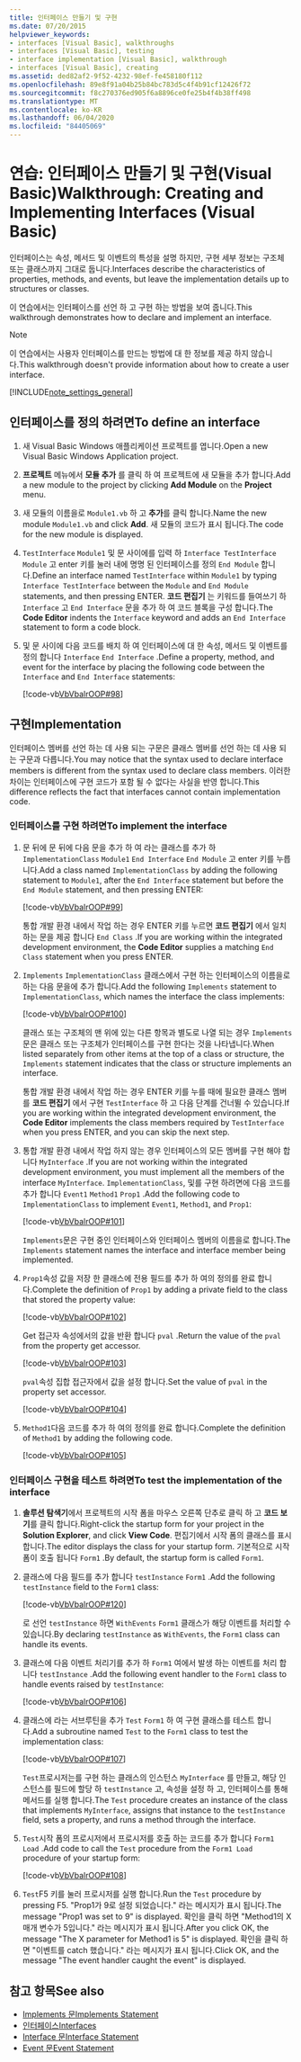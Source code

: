 ```yaml
---
title: 인터페이스 만들기 및 구현
ms.date: 07/20/2015
helpviewer_keywords:
- interfaces [Visual Basic], walkthroughs
- interfaces [Visual Basic], testing
- interface implementation [Visual Basic], walkthrough
- interfaces [Visual Basic], creating
ms.assetid: ded82af2-9f52-4232-98ef-fe458180f112
ms.openlocfilehash: 89e8f91a04b25b84bc783d5c4f4b91cf12426f72
ms.sourcegitcommit: f8c270376ed905f6a8896ce0fe25b4f4b38ff498
ms.translationtype: MT
ms.contentlocale: ko-KR
ms.lasthandoff: 06/04/2020
ms.locfileid: "84405069"
---
```

# <a name="walkthrough-creating-and-implementing-interfaces-visual-basic"></a><span data-ttu-id="6086a-102">연습: 인터페이스 만들기 및 구현(Visual Basic)</span><span class="sxs-lookup"><span data-stu-id="6086a-102">Walkthrough: Creating and Implementing Interfaces (Visual Basic)</span></span>

<span data-ttu-id="6086a-103">인터페이스는 속성, 메서드 및 이벤트의 특성을 설명 하지만, 구현 세부 정보는 구조체 또는 클래스까지 그대로 둡니다.</span><span class="sxs-lookup"><span data-stu-id="6086a-103">Interfaces describe the characteristics of properties, methods, and events, but leave the implementation details up to structures or classes.</span></span>  
  
 <span data-ttu-id="6086a-104">이 연습에서는 인터페이스를 선언 하 고 구현 하는 방법을 보여 줍니다.</span><span class="sxs-lookup"><span data-stu-id="6086a-104">This walkthrough demonstrates how to declare and implement an interface.</span></span>  
  
> [!NOTE]
> <span data-ttu-id="6086a-105">이 연습에서는 사용자 인터페이스를 만드는 방법에 대 한 정보를 제공 하지 않습니다.</span><span class="sxs-lookup"><span data-stu-id="6086a-105">This walkthrough doesn't provide information about how to create a user interface.</span></span>  
  
[!INCLUDE[note_settings_general](~/includes/note-settings-general-md.md)]  
  
## <a name="to-define-an-interface"></a><span data-ttu-id="6086a-106">인터페이스를 정의 하려면</span><span class="sxs-lookup"><span data-stu-id="6086a-106">To define an interface</span></span>
  
1. <span data-ttu-id="6086a-107">새 Visual Basic Windows 애플리케이션 프로젝트를 엽니다.</span><span class="sxs-lookup"><span data-stu-id="6086a-107">Open a new Visual Basic Windows Application project.</span></span>  
  
2. <span data-ttu-id="6086a-108">**프로젝트** 메뉴에서 **모듈 추가** 를 클릭 하 여 프로젝트에 새 모듈을 추가 합니다.</span><span class="sxs-lookup"><span data-stu-id="6086a-108">Add a new module to the project by clicking **Add Module** on the **Project** menu.</span></span>  
  
3. <span data-ttu-id="6086a-109">새 모듈의 이름을로 `Module1.vb` 하 고 **추가**를 클릭 합니다.</span><span class="sxs-lookup"><span data-stu-id="6086a-109">Name the new module `Module1.vb` and click **Add**.</span></span> <span data-ttu-id="6086a-110">새 모듈의 코드가 표시 됩니다.</span><span class="sxs-lookup"><span data-stu-id="6086a-110">The code for the new module is displayed.</span></span>  
  
4. <span data-ttu-id="6086a-111">`TestInterface` `Module1` 및 문 사이에를 입력 하 `Interface TestInterface` `Module` 고 enter 키를 눌러 내에 명명 된 인터페이스를 정의 `End Module` 합니다.</span><span class="sxs-lookup"><span data-stu-id="6086a-111">Define an interface named `TestInterface` within `Module1` by typing `Interface TestInterface` between the `Module` and `End Module` statements, and then pressing ENTER.</span></span> <span data-ttu-id="6086a-112">**코드 편집기** 는 키워드를 들여쓰기 하 `Interface` 고 `End Interface` 문을 추가 하 여 코드 블록을 구성 합니다.</span><span class="sxs-lookup"><span data-stu-id="6086a-112">The **Code Editor** indents the `Interface` keyword and adds an `End Interface` statement to form a code block.</span></span>  
  
5. <span data-ttu-id="6086a-113">및 문 사이에 다음 코드를 배치 하 여 인터페이스에 대 한 속성, 메서드 및 이벤트를 정의 합니다 `Interface` `End Interface` .</span><span class="sxs-lookup"><span data-stu-id="6086a-113">Define a property, method, and event for the interface by placing the following code between the `Interface` and `End Interface` statements:</span></span>  
  
     [!code-vb[VbVbalrOOP#98](~/samples/snippets/visualbasic/VS_Snippets_VBCSharp/VbVbalrOOP/VB/OOP.vb#98)]
  
## <a name="implementation"></a><span data-ttu-id="6086a-114">구현</span><span class="sxs-lookup"><span data-stu-id="6086a-114">Implementation</span></span>

 <span data-ttu-id="6086a-115">인터페이스 멤버를 선언 하는 데 사용 되는 구문은 클래스 멤버를 선언 하는 데 사용 되는 구문과 다릅니다.</span><span class="sxs-lookup"><span data-stu-id="6086a-115">You may notice that the syntax used to declare interface members is different from the syntax used to declare class members.</span></span> <span data-ttu-id="6086a-116">이러한 차이는 인터페이스에 구현 코드가 포함 될 수 없다는 사실을 반영 합니다.</span><span class="sxs-lookup"><span data-stu-id="6086a-116">This difference reflects the fact that interfaces cannot contain implementation code.</span></span>  
  
### <a name="to-implement-the-interface"></a><span data-ttu-id="6086a-117">인터페이스를 구현 하려면</span><span class="sxs-lookup"><span data-stu-id="6086a-117">To implement the interface</span></span>
  
1. <span data-ttu-id="6086a-118">문 뒤에 문 뒤에 다음 문을 추가 하 여 라는 클래스를 추가 하 `ImplementationClass` `Module1` `End Interface` `End Module` 고 enter 키를 누릅니다.</span><span class="sxs-lookup"><span data-stu-id="6086a-118">Add a class named `ImplementationClass` by adding the following statement to `Module1`, after the `End Interface` statement but before the `End Module` statement, and then pressing ENTER:</span></span>  
  
     [!code-vb[VbVbalrOOP#99](~/samples/snippets/visualbasic/VS_Snippets_VBCSharp/VbVbalrOOP/VB/OOP.vb#99)]
  
     <span data-ttu-id="6086a-119">통합 개발 환경 내에서 작업 하는 경우 ENTER 키를 누르면 **코드 편집기** 에서 일치 하는 문을 제공 합니다 `End Class` .</span><span class="sxs-lookup"><span data-stu-id="6086a-119">If you are working within the integrated development environment, the **Code Editor** supplies a matching `End Class` statement when you press ENTER.</span></span>  
  
2. <span data-ttu-id="6086a-120">`Implements` `ImplementationClass` 클래스에서 구현 하는 인터페이스의 이름을로 하는 다음 문을에 추가 합니다.</span><span class="sxs-lookup"><span data-stu-id="6086a-120">Add the following `Implements` statement to `ImplementationClass`, which names the interface the class implements:</span></span>  
  
     [!code-vb[VbVbalrOOP#100](~/samples/snippets/visualbasic/VS_Snippets_VBCSharp/VbVbalrOOP/VB/OOP.vb#100)]
  
     <span data-ttu-id="6086a-121">클래스 또는 구조체의 맨 위에 있는 다른 항목과 별도로 나열 되는 경우 `Implements` 문은 클래스 또는 구조체가 인터페이스를 구현 한다는 것을 나타냅니다.</span><span class="sxs-lookup"><span data-stu-id="6086a-121">When listed separately from other items at the top of a class or structure, the `Implements` statement indicates that the class or structure implements an interface.</span></span>  
  
     <span data-ttu-id="6086a-122">통합 개발 환경 내에서 작업 하는 경우 ENTER 키를 누를 때에 필요한 클래스 멤버를 **코드 편집기** 에서 구현 `TestInterface` 하 고 다음 단계를 건너뛸 수 있습니다.</span><span class="sxs-lookup"><span data-stu-id="6086a-122">If you are working within the integrated development environment, the **Code Editor** implements the class members required by `TestInterface` when you press ENTER, and you can skip the next step.</span></span>  
  
3. <span data-ttu-id="6086a-123">통합 개발 환경 내에서 작업 하지 않는 경우 인터페이스의 모든 멤버를 구현 해야 합니다 `MyInterface` .</span><span class="sxs-lookup"><span data-stu-id="6086a-123">If you are not working within the integrated development environment, you must implement all the members of the interface `MyInterface`.</span></span> <span data-ttu-id="6086a-124">`ImplementationClass`, 및를 구현 하려면에 다음 코드를 추가 합니다 `Event1` `Method1` `Prop1` .</span><span class="sxs-lookup"><span data-stu-id="6086a-124">Add the following code to `ImplementationClass` to implement `Event1`, `Method1`, and `Prop1`:</span></span>  
  
     [!code-vb[VbVbalrOOP#101](~/samples/snippets/visualbasic/VS_Snippets_VBCSharp/VbVbalrOOP/VB/OOP.vb#101)]
  
     <span data-ttu-id="6086a-125">`Implements`문은 구현 중인 인터페이스와 인터페이스 멤버의 이름을로 합니다.</span><span class="sxs-lookup"><span data-stu-id="6086a-125">The `Implements` statement names the interface and interface member being implemented.</span></span>  
  
4. <span data-ttu-id="6086a-126">`Prop1`속성 값을 저장 한 클래스에 전용 필드를 추가 하 여의 정의를 완료 합니다.</span><span class="sxs-lookup"><span data-stu-id="6086a-126">Complete the definition of `Prop1` by adding a private field to the class that stored the property value:</span></span>  
  
     [!code-vb[VbVbalrOOP#102](~/samples/snippets/visualbasic/VS_Snippets_VBCSharp/VbVbalrOOP/VB/OOP.vb#102)]
  
     <span data-ttu-id="6086a-127">Get 접근자 속성에서의 값을 반환 합니다 `pval` .</span><span class="sxs-lookup"><span data-stu-id="6086a-127">Return the value of the `pval` from the property get accessor.</span></span>  
  
     [!code-vb[VbVbalrOOP#103](~/samples/snippets/visualbasic/VS_Snippets_VBCSharp/VbVbalrOOP/VB/OOP.vb#103)]
  
     <span data-ttu-id="6086a-128">`pval`속성 집합 접근자에서 값을 설정 합니다.</span><span class="sxs-lookup"><span data-stu-id="6086a-128">Set the value of `pval` in the property set accessor.</span></span>  
  
     [!code-vb[VbVbalrOOP#104](~/samples/snippets/visualbasic/VS_Snippets_VBCSharp/VbVbalrOOP/VB/OOP.vb#104)]
  
5. <span data-ttu-id="6086a-129">`Method1`다음 코드를 추가 하 여의 정의를 완료 합니다.</span><span class="sxs-lookup"><span data-stu-id="6086a-129">Complete the definition of `Method1` by adding the following code.</span></span>  
  
     [!code-vb[VbVbalrOOP#105](~/samples/snippets/visualbasic/VS_Snippets_VBCSharp/VbVbalrOOP/VB/OOP.vb#105)]
  
### <a name="to-test-the-implementation-of-the-interface"></a><span data-ttu-id="6086a-130">인터페이스 구현을 테스트 하려면</span><span class="sxs-lookup"><span data-stu-id="6086a-130">To test the implementation of the interface</span></span>
  
1. <span data-ttu-id="6086a-131">**솔루션 탐색기**에서 프로젝트의 시작 폼을 마우스 오른쪽 단추로 클릭 하 고 **코드 보기**를 클릭 합니다.</span><span class="sxs-lookup"><span data-stu-id="6086a-131">Right-click the startup form for your project in the **Solution Explorer**, and click **View Code**.</span></span> <span data-ttu-id="6086a-132">편집기에서 시작 폼의 클래스를 표시 합니다.</span><span class="sxs-lookup"><span data-stu-id="6086a-132">The editor displays the class for your startup form.</span></span> <span data-ttu-id="6086a-133">기본적으로 시작 폼이 호출 됩니다 `Form1` .</span><span class="sxs-lookup"><span data-stu-id="6086a-133">By default, the startup form is called `Form1`.</span></span>  
  
2. <span data-ttu-id="6086a-134">클래스에 다음 필드를 추가 합니다 `testInstance` `Form1` .</span><span class="sxs-lookup"><span data-stu-id="6086a-134">Add the following `testInstance` field to the `Form1` class:</span></span>  
  
     [!code-vb[VbVbalrOOP#120](~/samples/snippets/visualbasic/VS_Snippets_VBCSharp/VbVbalrOOP/VB/OOP.vb#120)]
  
     <span data-ttu-id="6086a-135">로 선언 `testInstance` 하면 `WithEvents` `Form1` 클래스가 해당 이벤트를 처리할 수 있습니다.</span><span class="sxs-lookup"><span data-stu-id="6086a-135">By declaring `testInstance` as `WithEvents`, the `Form1` class can handle its events.</span></span>  
  
3. <span data-ttu-id="6086a-136">클래스에 다음 이벤트 처리기를 추가 하 `Form1` 여에서 발생 하는 이벤트를 처리 합니다 `testInstance` .</span><span class="sxs-lookup"><span data-stu-id="6086a-136">Add the following event handler to the `Form1` class to handle events raised by `testInstance`:</span></span>  
  
     [!code-vb[VbVbalrOOP#106](~/samples/snippets/visualbasic/VS_Snippets_VBCSharp/VbVbalrOOP/VB/OOP.vb#106)]
  
4. <span data-ttu-id="6086a-137">클래스에 라는 서브루틴을 추가 `Test` `Form1` 하 여 구현 클래스를 테스트 합니다.</span><span class="sxs-lookup"><span data-stu-id="6086a-137">Add a subroutine named `Test` to the `Form1` class to test the implementation class:</span></span>  
  
     [!code-vb[VbVbalrOOP#107](~/samples/snippets/visualbasic/VS_Snippets_VBCSharp/VbVbalrOOP/VB/OOP.vb#107)]
  
     <span data-ttu-id="6086a-138">`Test`프로시저는를 구현 하는 클래스의 인스턴스 `MyInterface` 를 만들고, 해당 인스턴스를 필드에 할당 하 `testInstance` 고, 속성을 설정 하 고, 인터페이스를 통해 메서드를 실행 합니다.</span><span class="sxs-lookup"><span data-stu-id="6086a-138">The `Test` procedure creates an instance of the class that implements `MyInterface`, assigns that instance to the `testInstance` field, sets a property, and runs a method through the interface.</span></span>  
  
5. <span data-ttu-id="6086a-139">`Test`시작 폼의 프로시저에서 프로시저를 호출 하는 코드를 추가 합니다 `Form1 Load` .</span><span class="sxs-lookup"><span data-stu-id="6086a-139">Add code to call the `Test` procedure from the `Form1 Load` procedure of your startup form:</span></span>  
  
     [!code-vb[VbVbalrOOP#108](~/samples/snippets/visualbasic/VS_Snippets_VBCSharp/VbVbalrOOP/VB/OOP.vb#108)]
  
6. <span data-ttu-id="6086a-140">`Test`F5 키를 눌러 프로시저를 실행 합니다.</span><span class="sxs-lookup"><span data-stu-id="6086a-140">Run the `Test` procedure by pressing F5.</span></span> <span data-ttu-id="6086a-141">"Prop1가 9로 설정 되었습니다." 라는 메시지가 표시 됩니다.</span><span class="sxs-lookup"><span data-stu-id="6086a-141">The message "Prop1 was set to 9" is displayed.</span></span> <span data-ttu-id="6086a-142">확인을 클릭 하면 "Method1의 X 매개 변수가 5입니다." 라는 메시지가 표시 됩니다.</span><span class="sxs-lookup"><span data-stu-id="6086a-142">After you click OK, the message "The X parameter for Method1 is 5" is displayed.</span></span> <span data-ttu-id="6086a-143">확인을 클릭 하면 "이벤트를 catch 했습니다." 라는 메시지가 표시 됩니다.</span><span class="sxs-lookup"><span data-stu-id="6086a-143">Click OK, and the message "The event handler caught the event" is displayed.</span></span>  
  
## <a name="see-also"></a><span data-ttu-id="6086a-144">참고 항목</span><span class="sxs-lookup"><span data-stu-id="6086a-144">See also</span></span>

- [<span data-ttu-id="6086a-145">Implements 문</span><span class="sxs-lookup"><span data-stu-id="6086a-145">Implements Statement</span></span>](../../../language-reference/statements/implements-statement.md)
- [<span data-ttu-id="6086a-146">인터페이스</span><span class="sxs-lookup"><span data-stu-id="6086a-146">Interfaces</span></span>](index.md)
- [<span data-ttu-id="6086a-147">Interface 문</span><span class="sxs-lookup"><span data-stu-id="6086a-147">Interface Statement</span></span>](../../../language-reference/statements/interface-statement.md)
- [<span data-ttu-id="6086a-148">Event 문</span><span class="sxs-lookup"><span data-stu-id="6086a-148">Event Statement</span></span>](../../../language-reference/statements/event-statement.md)
